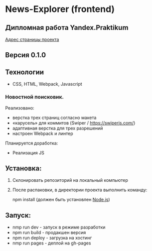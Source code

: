 # News-Explorer (frontend)

## Дипломная работа Yandex.Praktikum

[Адрес страницы проекта](https://newsyp.tk)

## Версия 0.1.0

## Технологии
+ CSS, HTML, Webpack, Javascript

### Новостной поисковик.
Реализовано:
- верстка трех страниц согласно макета
- «карусель» для коммитов (Swiper / https://swiperjs.com/)
- адаптивная верстка для трех разрешений
- настроен Webpack и линтер

Планируется доработка:
- Реализация JS

## Установка:
1. Склонировать репозиторий на локальный компьютер

2. После распаковки, в директории проекта выполнить команду:

   npm install (должен быть установлен [Node.js](https://nodejs.org/en/))

## Запуск:

- nmp run dev - запуск в режиме разработки
- npm run build - продакшен версия
- npm run deploy - загрузка на хостинг
- nmp run pages - деплой на gh-pages

